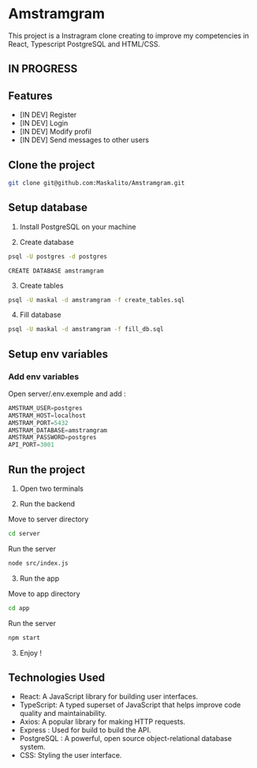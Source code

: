 # Amstramgram

This project is a Instragram clone creating to improve my competencies in React, Typescript PostgreSQL and HTML/CSS.

## IN PROGRESS

## Features

- [IN DEV] Register
- [IN DEV] Login
- [IN DEV] Modify profil
- [IN DEV] Send messages to other users

## Clone the project

```bash
git clone git@github.com:Maskalito/Amstramgram.git
```

## Setup database

1. Install PostgreSQL on your machine

2. Create database

```bash
psql -U postgres -d postgres
```
```psql
CREATE DATABASE amstramgram
```
3. Create tables

```bash
psql -U maskal -d amstramgram -f create_tables.sql
```

4. Fill database

```bash
psql -U maskal -d amstramgram -f fill_db.sql
```
## Setup env variables

### Add env variables

Open server/.env.exemple and add :

```sql
AMSTRAM_USER=postgres
AMSTRAM_HOST=localhost
AMSTRAM_PORT=5432
AMSTRAM_DATABASE=amstramgram
AMSTRAM_PASSWORD=postgres
API_PORT=3001
```

## Run the project

1. Open two terminals

2. Run the backend

Move to server directory
```bash
cd server
```

Run the server
```bash
node src/index.js
```

3. Run the app

Move to app directory
```bash
cd app
```

Run the server
```bash
npm start
```

3. Enjoy !

## Technologies Used

- React: A JavaScript library for building user interfaces.
- TypeScript: A typed superset of JavaScript that helps improve code quality and maintainability.
- Axios: A popular library for making HTTP requests.
- Express : Used for build to build the API.
- PostgreSQL : A powerful, open source object-relational database system.
- CSS: Styling the user interface.

